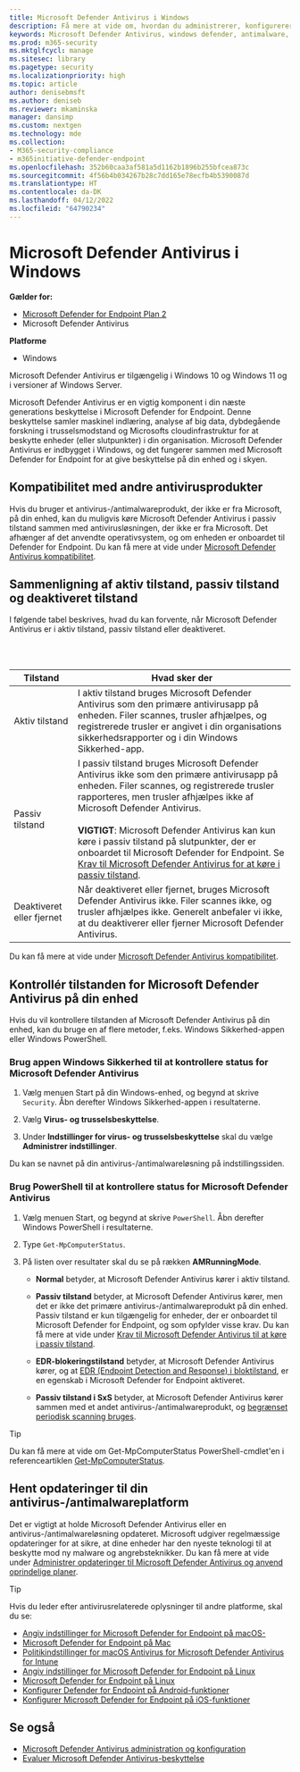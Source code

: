 ```yaml
---
title: Microsoft Defender Antivirus i Windows
description: Få mere at vide om, hvordan du administrerer, konfigurerer og bruger Microsoft Defender Antivirus, indbygget antimalware og antivirusbeskyttelse.
keywords: Microsoft Defender Antivirus, windows defender, antimalware, scep, system center endpoint protection, system center configuration manager, virus, malware, trussel, registrering, beskyttelse, sikkerhed
ms.prod: m365-security
ms.mktglfcycl: manage
ms.sitesec: library
ms.pagetype: security
ms.localizationpriority: high
ms.topic: article
author: denisebmsft
ms.author: deniseb
ms.reviewer: mkaminska
manager: dansimp
ms.custom: nextgen
ms.technology: mde
ms.collection:
- M365-security-compliance
- m365initiative-defender-endpoint
ms.openlocfilehash: 352b60caa3af581a5d1162b1896b255bfcea873c
ms.sourcegitcommit: 4f56b4b034267b28c7dd165e78ecfb4b5390087d
ms.translationtype: HT
ms.contentlocale: da-DK
ms.lasthandoff: 04/12/2022
ms.locfileid: "64790234"
---
```

# <a name="microsoft-defender-antivirus-in-windows"></a>Microsoft Defender Antivirus i Windows

**Gælder for:**

- [Microsoft Defender for Endpoint Plan 2](https://go.microsoft.com/fwlink/p/?linkid=2154037)
- Microsoft Defender Antivirus

**Platforme**
- Windows 

Microsoft Defender Antivirus er tilgængelig i Windows 10 og Windows 11 og i versioner af Windows Server.

Microsoft Defender Antivirus er en vigtig komponent i din næste generations beskyttelse i Microsoft Defender for Endpoint. Denne beskyttelse samler maskinel indlæring, analyse af big data, dybdegående forskning i trusselsmodstand og Microsofts cloudinfrastruktur for at beskytte enheder (eller slutpunkter) i din organisation. Microsoft Defender Antivirus er indbygget i Windows, og det fungerer sammen med Microsoft Defender for Endpoint for at give beskyttelse på din enhed og i skyen.

## <a name="compatibility-with-other-antivirus-products"></a>Kompatibilitet med andre antivirusprodukter

Hvis du bruger et antivirus-/antimalwareprodukt, der ikke er fra Microsoft, på din enhed, kan du muligvis køre Microsoft Defender Antivirus i passiv tilstand sammen med antivirusløsningen, der ikke er fra Microsoft. Det afhænger af det anvendte operativsystem, og om enheden er onboardet til Defender for Endpoint. Du kan få mere at vide under [Microsoft Defender Antivirus kompatibilitet](microsoft-defender-antivirus-compatibility.md).

## <a name="comparing-active-mode-passive-mode-and-disabled-mode"></a>Sammenligning af aktiv tilstand, passiv tilstand og deaktiveret tilstand

I følgende tabel beskrives, hvad du kan forvente, når Microsoft Defender Antivirus er i aktiv tilstand, passiv tilstand eller deaktiveret.

<br/><br/>

| Tilstand | Hvad sker der |
|---|---|
| Aktiv tilstand | I aktiv tilstand bruges Microsoft Defender Antivirus som den primære antivirusapp på enheden. Filer scannes, trusler afhjælpes, og registrerede trusler er angivet i din organisations sikkerhedsrapporter og i din Windows Sikkerhed-app. |
| Passiv tilstand | I passiv tilstand bruges Microsoft Defender Antivirus ikke som den primære antivirusapp på enheden. Filer scannes, og registrerede trusler rapporteres, men trusler afhjælpes ikke af Microsoft Defender Antivirus. <br/><br/> **VIGTIGT**: Microsoft Defender Antivirus kan kun køre i passiv tilstand på slutpunkter, der er onboardet til Microsoft Defender for Endpoint. Se [Krav til Microsoft Defender Antivirus for at køre i passiv tilstand](microsoft-defender-antivirus-compatibility.md#requirements-for-microsoft-defender-antivirus-to-run-in-passive-mode). |
| Deaktiveret eller fjernet | Når deaktiveret eller fjernet, bruges Microsoft Defender Antivirus ikke. Filer scannes ikke, og trusler afhjælpes ikke. Generelt anbefaler vi ikke, at du deaktiverer eller fjerner Microsoft Defender Antivirus. |

Du kan få mere at vide under [Microsoft Defender Antivirus kompatibilitet](microsoft-defender-antivirus-compatibility.md).

## <a name="check-the-state-of-microsoft-defender-antivirus-on-your-device"></a>Kontrollér tilstanden for Microsoft Defender Antivirus på din enhed

Hvis du vil kontrollere tilstanden af Microsoft Defender Antivirus på din enhed, kan du bruge en af flere metoder, f.eks. Windows Sikkerhed-appen eller Windows PowerShell.

### <a name="use-the-windows-security-app-to-check-status-of-microsoft-defender-antivirus"></a>Brug appen Windows Sikkerhed til at kontrollere status for Microsoft Defender Antivirus

1. Vælg menuen Start på din Windows-enhed, og begynd at skrive `Security`. Åbn derefter Windows Sikkerhed-appen i resultaterne.

2. Vælg **Virus- og trusselsbeskyttelse**.

3. Under **Indstillinger for virus- og trusselsbeskyttelse** skal du vælge **Administrer indstillinger**.

Du kan se navnet på din antivirus-/antimalwareløsning på indstillingssiden.

### <a name="use-powershell-to-check-status-of-microsoft-defender-antivirus"></a>Brug PowerShell til at kontrollere status for Microsoft Defender Antivirus

1. Vælg menuen Start, og begynd at skrive `PowerShell`. Åbn derefter Windows PowerShell i resultaterne.

2. Type `Get-MpComputerStatus`.

3. På listen over resultater skal du se på rækken **AMRunningMode**.

   - **Normal** betyder, at Microsoft Defender Antivirus kører i aktiv tilstand.

   - **Passiv tilstand** betyder, at Microsoft Defender Antivirus kører, men det er ikke det primære antivirus-/antimalwareprodukt på din enhed. Passiv tilstand er kun tilgængelig for enheder, der er onboardet til Microsoft Defender for Endpoint, og som opfylder visse krav. Du kan få mere at vide under [Krav til Microsoft Defender Antivirus til at køre i passiv tilstand](microsoft-defender-antivirus-compatibility.md#requirements-for-microsoft-defender-antivirus-to-run-in-passive-mode).

   - **EDR-blokeringstilstand** betyder, at Microsoft Defender Antivirus kører, og at [EDR (Endpoint Detection and Response) i bloktilstand](edr-in-block-mode.md), er en egenskab i Microsoft Defender for Endpoint aktiveret.

   - **Passiv tilstand i SxS** betyder, at Microsoft Defender Antivirus kører sammen med et andet antivirus-/antimalwareprodukt, og [begrænset periodisk scanning bruges](limited-periodic-scanning-microsoft-defender-antivirus.md).

> [!TIP]
> Du kan få mere at vide om Get-MpComputerStatus PowerShell-cmdlet'en i referenceartiklen [Get-MpComputerStatus](/powershell/module/defender/get-mpcomputerstatus).

## <a name="get-your-antivirusantimalware-platform-updates"></a>Hent opdateringer til din antivirus-/antimalwareplatform

Det er vigtigt at holde Microsoft Defender Antivirus eller en antivirus-/antimalwareløsning opdateret. Microsoft udgiver regelmæssige opdateringer for at sikre, at dine enheder har den nyeste teknologi til at beskytte mod ny malware og angrebsteknikker. Du kan få mere at vide under [Administrer opdateringer til Microsoft Defender Antivirus og anvend oprindelige planer](manage-updates-baselines-microsoft-defender-antivirus.md).

> [!TIP]
> Hvis du leder efter antivirusrelaterede oplysninger til andre platforme, skal du se:
> - [Angiv indstillinger for Microsoft Defender for Endpoint på macOS-](mac-preferences.md)
> - [Microsoft Defender for Endpoint på Mac](microsoft-defender-endpoint-mac.md)
> - [Politikindstillinger for macOS Antivirus for Microsoft Defender Antivirus for Intune](/mem/intune/protect/antivirus-microsoft-defender-settings-macos)
> - [Angiv indstillinger for Microsoft Defender for Endpoint på Linux](linux-preferences.md)
> - [Microsoft Defender for Endpoint på Linux](microsoft-defender-endpoint-linux.md)
> - [Konfigurer Defender for Endpoint på Android-funktioner](android-configure.md)
> - [Konfigurer Microsoft Defender for Endpoint på iOS-funktioner](ios-configure-features.md)

## <a name="see-also"></a>Se også

- [Microsoft Defender Antivirus administration og konfiguration](configuration-management-reference-microsoft-defender-antivirus.md)
- [Evaluer Microsoft Defender Antivirus-beskyttelse](evaluate-microsoft-defender-antivirus.md)
